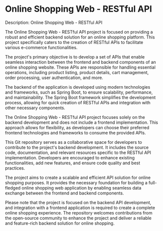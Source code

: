 # Online Shopping Web - RESTful API
Description: Online Shopping Web - RESTful API

The Online Shopping Web - RESTful API project is focused on providing a robust and efficient backend solution for an online shopping platform. This project specifically caters to the creation of RESTful APIs to facilitate various e-commerce functionalities.

The project's primary objective is to develop a set of APIs that enable seamless interaction between the frontend and backend components of an online shopping website. These APIs are responsible for handling essential operations, including product listing, product details, cart management, order processing, user authentication, and more.

The backend of the application is developed using modern technologies and frameworks, such as Spring Boot, to ensure scalability, performance, and maintainability. The Spring Boot framework simplifies the development process, allowing for quick creation of RESTful APIs and integration with other necessary components.

The Online Shopping Web - RESTful API project focuses solely on the backend development and does not include a frontend implementation. This approach allows for flexibility, as developers can choose their preferred frontend technologies and frameworks to consume the provided APIs.

This Git repository serves as a collaborative space for developers to contribute to the project's backend development. It includes the source code, documentation, and relevant resources specific to the RESTful API implementation. Developers are encouraged to enhance existing functionalities, add new features, and ensure code quality and best practices.

The project aims to create a scalable and efficient API solution for online shopping purposes. It provides the necessary foundation for building a full-fledged online shopping web application by enabling seamless data exchange between the frontend and backend components.

Please note that the project is focused on the backend API development, and integration with a frontend application is required to create a complete online shopping experience. The repository welcomes contributions from the open-source community to enhance the project and deliver a reliable and feature-rich backend solution for online shopping.
